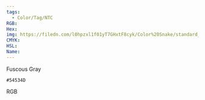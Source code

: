 ```yaml
---
tags:
  - Color/Tag/NTC
RGB:
Hex:
img: https://filedn.com/l0hpzxl1f01yT7GHxtF8cyk/Color%20Snake/standard_csv_to_svg//54534D.svg
CMYK:
HSL:
Name:
---
```

Fuscous Gray
```palette
#54534D
```
RGB
